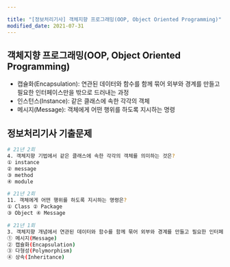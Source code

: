```yaml
---

title: "[정보처리기사] 객체지향 프로그래밍(OOP, Object Oriented Programming)"
modified_date: 2021-07-31
---
```


## 객체지향 프로그래밍(OOP, Object Oriented Programming)
- 캡슐화(Encapsulation): 연관된 데이터와 함수를 함께 묶어 외부와 경계를 만들고 필요한 인터페이스만을 밖으로 드러내는 과정
- 인스턴스(Instance): 같은 클래스에 속한 각각의 객체
- 메시지(Message): 객체에게 어떤 행위를 하도록 지시하는 명령

## 정보처리기사 기출문제

```bash
# 21년 2회
4. 객체지향 기법에서 같은 클래스에 속한 각각의 객체를 의미하는 것은?
① instance
② message
③ method
④ module
```

```bash
# 21년 2회
11. 객체에게 어떤 행위를 하도록 지시하는 명령은?
① Class ② Package
③ Object ④ Message
```

```bash
# 21년 1회
3. 객체지향 개념에서 연관된 데이터와 함수를 함께 묶어 외부와 경계를 만들고 필요한 인터페이스만을 밖으로 드러내는 과정은?
① 메시지(Message)
② 캡슐화(Encapsulation)
③ 다형성(Polymorphism)
④ 상속(Inheritance)
```
